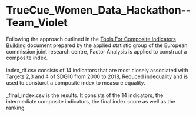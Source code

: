 # TrueCue_Women_Data_Hackathon--Team_Violet
Following the approach outlined in the [Tools For Composite Indicators Building](https://publications.jrc.ec.europa.eu/repository/bitstream/JRC31473/EUR%2021682%20EN.pdf) document prepared by the applied statistic group of the European commission joint research centre, Factor Analysis is applied to construct a composite index.<br /><br />
index_df.csv consists of 14 indicators that are most closely associated with Targets 2,3 and 4 of SDG10 from 2000 to 2018, Reduced indequality and is used to consturct a composite index to measure equality.<br /><br />
\_final_index.csv is the results. It consists of the 14 indicators, the intermediate composite indicators, the final index score as well as the ranking.

